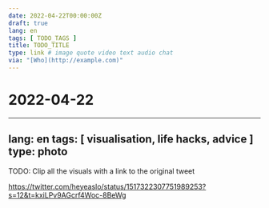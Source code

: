 ```yaml
---
date: 2022-04-22T00:00:00Z
draft: true
lang: en
tags: [ TODO_TAGS ]
title: TODO_TITLE
type: link # image quote video text audio chat
via: "[Who](http://example.com)"
---
```

# 2022-04-22




---
lang: en
tags: [ visualisation, life hacks, advice ]
type: photo
---


TODO: Clip all the visuals with a link to the original tweet


<https://twitter.com/heyeaslo/status/1517322307751989253?s=12&t=kxiLPv9AGcrf4Woc-8BeWg>

